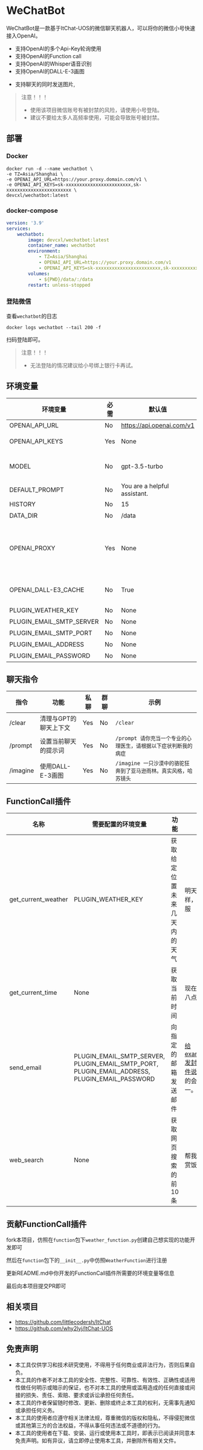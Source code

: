 # WeChatBot

WeChatBot是一款基于ItChat-UOS的微信聊天机器人，可以将你的微信小号快速接入OpenAI。

* 支持OpenAI的多个Api-Key轮询使用
* 支持OpenAI的Function call
* 支持OpenAI的Whisper语音识别
* 支持OpenAI的DALL-E-3画图
- 支持聊天的同时发送图片,

> 注意！！！
> - 使用该项目微信账号有被封禁的风险，请使用小号登陆。
> - 建议不要给太多人高频率使用，可能会导致账号被封禁。

## 部署

### Docker

```shell
docker run -d --name wechatbot \
-e TZ=Asia/Shanghai \
-e OPENAI_API_URL=https://your.proxy.domain.com/v1 \
-e OPENAI_API_KEYS=sk-xxxxxxxxxxxxxxxxxxxxxxxx,sk-xxxxxxxxxxxxxxxxxxxxxxxx \
devcxl/wechatbot:latest
```

### docker-compose

```yaml
version: '3.9'
services:
    wechatbot:
        image: devcxl/wechatbot:latest
        container_name: wechatbot
        environment:
            - TZ=Asia/Shanghai
            - OPENAI_API_URL=https://your.proxy.domain.com/v1
            - OPENAI_API_KEYS=sk-xxxxxxxxxxxxxxxxxxxxxxxx,sk-xxxxxxxxxxxxxxxxxxxxxxxx
        volumes:
            - ${PWD}/data/:/data
        restart: unless-stopped
```

### 登陆微信

查看`wechatbot`的日志

`docker logs wechatbot --tail 200 -f`

扫码登陆即可。

> 注意！！！
> - 无法登陆的情况建议给小号绑上银行卡再试。

## 环境变量

| 环境变量                     | 必需  | 默认值                          | 作用                                                                           |
|--------------------------|-----|------------------------------|------------------------------------------------------------------------------|
| OPENAI_API_URL           | No  | https://api.openai.com/v1    | 设置OpenAI的接口                                                                  |
| OPENAI_API_KEYS          | Yes | None                         | 设置OpenAI的多个APIKey,使用`,`分割                                                    |
| MODEL                    | No  | gpt-3.5-turbo                | 设置对话使用的模型(建议使用带Function Call功能的模型)                                           |
| DEFAULT_PROMPT           | No  | You are a helpful assistant. | 设置默认提示词                                                                      |
| HISTORY                  | No  | 15                           | 设置历史消息数                                                                      |
| DATA_DIR                 | No  | /data                        | 设置数据文件夹位置                                                                    |
| OPENAI_PROXY             | Yes | None                         | 设置请求OpenAI的HTTP/HTTPS代理，(eg: http://127.0.0.1:8889)<br/>使用该代理下载DALL-E-3生成的图片 |
| OPENAI_DALL-E3_CACHE     | No  | True                         | 设置缓存DALL-E-3画图的结果，pormpt不变，生成的图不变                                            |
| PLUGIN_WEATHER_KEY       | No  | None                         | 高德地图的APIKey                                                                  |
| PLUGIN_EMAIL_SMTP_SERVER | No  | None                         | smtp服务器地址                                                                    |
| PLUGIN_EMAIL_SMTP_PORT   | No  | None                         | smtp服务器端口                                                                    |
| PLUGIN_EMAIL_ADDRESS     | No  | None                         | 邮箱发信地址                                                                       |
| PLUGIN_EMAIL_PASSWORD    | No  | None                         | 邮箱smtp密码                                                                     |

## 聊天指令

| 指令       | 功能           | 私聊  | 群聊 | 示例                                     |
|----------|--------------|-----|----|----------------------------------------|
| /clear   | 清理与GPT的聊天上下文 | Yes | No | `/clear`                               |
| /prompt  | 设置当前聊天的提示词   | Yes | No | `/prompt 请你充当一个专业的心理医生，请根据以下症状判断我的病症`  |
| /imagine | 使用DALL-E-3画图 | Yes | No | `/imagine 一只沙漠中的骆驼狂奔到了亚马逊雨林。真实风格，哈苏镜头` |

## FunctionCall插件

| 名称                  | 需要配置的环境变量                                                                                                 | 功能             | 使用示例                                      |
|---------------------|-----------------------------------------------------------------------------------------------------------|----------------|-------------------------------------------|
| get_current_weather | PLUGIN_WEATHER_KEY                                                                                        | 获取给定位置未来几天内的天气 | 明天上海天气怎么样，适合穿什么衣服                         |
| get_current_time    | None                                                                                                      | 获取当前时间         | 现在距离明天晚上八点还有多长时间                          |
| send_email          | PLUGIN_EMAIL_SMTP_SERVER,<br/>PLUGIN_EMAIL_SMTP_PORT,<br/>PLUGIN_EMAIL_ADDRESS,<br/>PLUGIN_EMAIL_PASSWORD | 向指定的邮箱发送邮件     | 给example@qq.com发封正式的商务邮件说我病了，明天的会议安排到下周一。 |
| web_search          | None                                                                                                      | 获取网页搜索的前10条    | 帮我搜一下祖师爷赏饭是什么梗                            |

## 贡献FunctionCall插件

fork本项目，仿照在`function`包下`weather_function.py`创建自己想实现的功能开发即可

然后在`function`包下的`__init__.py`中仿照`WeatherFunction`进行注册

更新README.md中你开发的FunctionCall插件所需要的环境变量等信息

最后向本项目提交PR即可

## 相关项目

- https://github.com/littlecodersh/ItChat
- https://github.com/why2lyj/ItChat-UOS

## 免责声明

- 本工具仅供学习和技术研究使用，不得用于任何商业或非法行为，否则后果自负。
- 本工具的作者不对本工具的安全性、完整性、可靠性、有效性、正确性或适用性做任何明示或暗示的保证，也不对本工具的使用或滥用造成的任何直接或间接的损失、责任、索赔、要求或诉讼承担任何责任。
- 本工具的作者保留随时修改、更新、删除或终止本工具的权利，无需事先通知或承担任何义务。
- 本工具的使用者应遵守相关法律法规，尊重微信的版权和隐私，不得侵犯微信或其他第三方的合法权益，不得从事任何违法或不道德的行为。
- 本工具的使用者在下载、安装、运行或使用本工具时，即表示已阅读并同意本免责声明。如有异议，请立即停止使用本工具，并删除所有相关文件。

